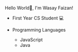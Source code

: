 Hello World👋, I'm Wasay Faizan!

- First Year CS Student 💻 

- Programming Languages 
    - JavaScript
    - Java
